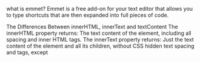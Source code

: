 what is emmet?
Emmet is a free add-on for your text editor that allows you to type shortcuts that are then expanded into full pieces of code.


The Differences Between
innerHTML, innerText and textContent
The innerHTML property returns:
The text content of the element, including all spacing and inner HTML tags.
The innerText property returns:
Just the text content of the element and all its children, without CSS hidden text spacing and tags, except <script> and <style> elements.
The textContent property returns:
The text content of the element and all descendaces, with spacing and CSS hidden text, but without tags.

The innerText property returns:
This element has extra spacing and contains a span element.
The innerHTML property returns:
   This element has extra spacing    and contains <span>a span element</span>.
The textContent property returns:
   This element has extra spacing    and contains a span element.
